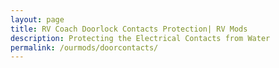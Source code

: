 ```yaml
---
layout: page
title: RV Coach Doorlock Contacts Protection| RV Mods
description: Protecting the Electrical Contacts from Water
permalink: /ourmods/doorcontacts/
---
```

